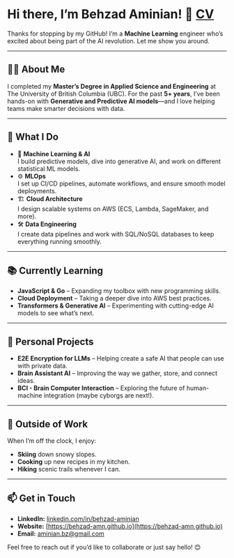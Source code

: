 # Hi there, I’m Behzad Aminian! 👋 [CV](Behzad-amn.github.io/files/CV.pdf)

Thanks for stopping by my GitHub! I’m a **Machine Learning** engineer who’s excited about being part of the AI revolution. Let me show you around.

---

## 👨‍🎓 About Me
I completed my **Master’s Degree in Applied Science and Engineering** at The University of British Columbia (UBC). For the past **5+ years**, I’ve been hands-on with **Generative and Predictive AI models**—and I love helping teams make smarter decisions with data.

---

## 💼 What I Do
- 🤖 **Machine Learning & AI**  
  I build predictive models, dive into generative AI, and work on different statistical ML models.
- ⚙️ **MLOps**  
  I set up CI/CD pipelines, automate workflows, and ensure smooth model deployments.
- 🏗️ **Cloud Architecture**  
  I design scalable systems on AWS (ECS, Lambda, SageMaker, and more).  
- 🛠️ **Data Engineering**  
  I create data pipelines and work with SQL/NoSQL databases to keep everything running smoothly.

---

## 📚 Currently Learning
- **JavaScript & Go** – Expanding my toolbox with new programming skills.  
- **Cloud Deployment** – Taking a deeper dive into AWS best practices.  
- **Transformers & Generative AI** – Experimenting with cutting-edge AI models to see what’s next.

---

## 🔬 Personal Projects
- **E2E Encryption for LLMs** – Helping create a safe AI that people can use with private data.  
- **Brain Assistant AI** – Improving the way we gather, store, and connect ideas.  
- **BCI - Brain Computer Interaction** – Exploring the future of human-machine integration (maybe cyborgs are next!).

---

## 🎿 Outside of Work
When I’m off the clock, I enjoy:
- **Skiing** down snowy slopes.  
- **Cooking** up new recipes in my kitchen.  
- **Hiking** scenic trails whenever I can.

---

## 📫 Get in Touch
- **LinkedIn:** [linkedin.com/in/behzad-aminian](https://linkedin.com/in/behzad-aminian)
- **Website:** [https://behzad-amn.github.io](https://behzad-amn.github.io)
- **Email:** aminian.bz@gmail.com  

Feel free to reach out if you’d like to collaborate or just say hello! 😊
